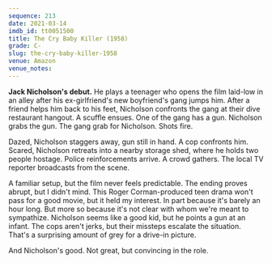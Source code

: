```yaml
---
sequence: 213
date: 2021-03-14
imdb_id: tt0051500
title: The Cry Baby Killer (1958)
grade: C-
slug: the-cry-baby-killer-1958
venue: Amazon
venue_notes:
---
```


**Jack Nicholson's debut.** He plays a teenager who opens the film laid-low in an alley after his ex-girlfriend's new boyfriend's gang jumps him. After a friend helps him back to his feet, Nicholson confronts the gang at their dive restaurant hangout. A scuffle ensues. One of the gang has a gun. Nicholson grabs the gun. The gang grab for Nicholson. Shots fire.

<!-- end -->

Dazed, Nicholson staggers away, gun still in hand. A cop confronts him. Scared, Nicholson retreats into a nearby storage shed, where he holds two people hostage. Police reinforcements arrive. A crowd gathers. The local TV reporter broadcasts from the scene.

A familiar setup, but the film never feels predictable. The ending proves abrupt, but I didn't mind. This Roger Corman-produced teen drama won't pass for a good movie, but it held my interest. In part because it's barely an hour long. But more so because it's not clear with whom we're meant to sympathize. Nicholson seems like a good kid, but he points a gun at an infant. The cops aren't jerks, but their missteps escalate the situation. That's a surprising amount of grey for a drive-in picture.

And Nicholson's good. Not great, but convincing in the role.

